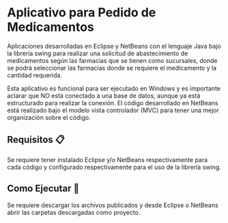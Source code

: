# Aplicativo para Pedido de Medicamentos
Aplicaciones desarrolladas en Eclipse y NetBeans con el lenguaje Java bajo la librería swing para realizar una solicitud de abastecimiento de medicamentos según las farmacias que se 
tienen como sucursales, donde se podrá seleccionar las farmacias donde se requiere el medicamento y la cantidad requerida.

Esta aplicativo es funcional para ser ejecutado en Windows y es importante aclarar que NO está conectado a una base de datos, aunque ya está estructurado para realizar la conexión. 
El código desarrollado en NetBeans está realizado bajo el modelo vista controlador (MVC) para tener una mejor organización sobre el código.

## Requisitos 📋

Se requiere tener instalado Eclipse y/o NetBeans respectivamente para cada código y configurado respectivamente para el uso de la librería swing.

## Como Ejecutar 🔧

Se requiere descargar los archivos publicados y desde Eclipse o NetBeans abrir las carpetas descargadas como proyecto.
